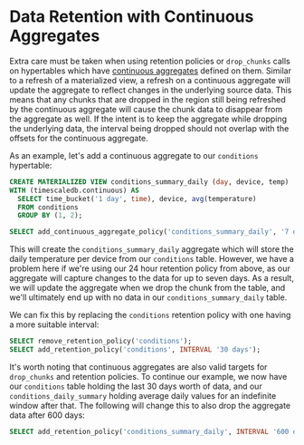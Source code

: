 # Data Retention with Continuous Aggregates

Extra care must be taken when using retention policies or `drop_chunks` calls on
hypertables which have [continuous aggregates][continuous_aggregates] defined on
them. Similar to a refresh of a materialized view, a refresh on a continuous aggregate
will update the aggregate to reflect changes in the underlying source data. This means
that any chunks that are dropped in the region still being refreshed by the
continuous aggregate will cause the chunk data to disappear from the aggregate as
well. If the intent is to keep the aggregate while dropping the underlying data,
the interval being dropped should not overlap with the offsets for the continuous
aggregate.

As an example, let's add a continuous aggregate to our `conditions` hypertable:
```sql
CREATE MATERIALIZED VIEW conditions_summary_daily (day, device, temp)
WITH (timescaledb.continuous) AS
  SELECT time_bucket('1 day', time), device, avg(temperature)
  FROM conditions
  GROUP BY (1, 2);

SELECT add_continuous_aggregate_policy('conditions_summary_daily', '7 days', '1 day', '1 day');
```

This will create the `conditions_summary_daily` aggregate which will store the daily
temperature per device from our `conditions` table. However, we have a problem here
if we're using our 24 hour retention policy from above, as our aggregate will capture
changes to the data for up to seven days. As a result, we will update the aggregate
when we drop the chunk from the table, and we'll ultimately end up with no data in our
`conditions_summary_daily` table.

We can fix this by replacing the `conditions` retention policy with one having a more
suitable interval:
```sql
SELECT remove_retention_policy('conditions');
SELECT add_retention_policy('conditions', INTERVAL '30 days');
```

It's worth noting that continuous aggregates are also valid targets for `drop_chunks`
and retention policies. To continue our example, we now have our `conditions` table
holding the last 30 days worth of data, and our `conditions_daily_summary` holding
average daily values for an indefinite window after that. The following will change
this to also drop the aggregate data after 600 days:

```sql
SELECT add_retention_policy('conditions_summary_daily', INTERVAL '600 days');
```


[drop_chunks]: /api-reference/:currentVersion:/hypertables-and-chunks/drop_chunks
[add_retention_policy]: /api-reference/:currentVersion:/data-retention/add_retention_policy
[continuous_aggregates]: /how-to-guides/continuous-aggregates
